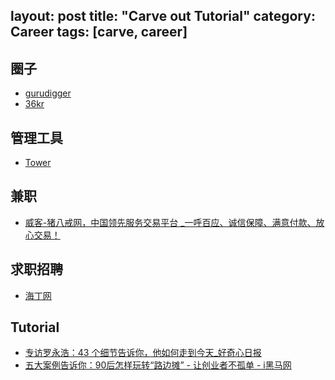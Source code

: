 layout: post
title: "Carve out Tutorial"
category: Career
tags: [carve, career]
---

## 圈子

- [gurudigger](http://gurudigger.com)
- [36kr](http://www.36kr.net)

## 管理工具

- [Tower](http://tower.im)

## 兼职

- [威客-猪八戒网，中国领先服务交易平台 _一呼百应、诚信保障、满意付款、放心交易！](http://www.zhubajie.com/)

## 求职招聘

- [海丁网](http://www.headin.cn/)

## Tutorial

- [专访罗永浩：43 个细节告诉你，他如何走到今天_好奇心日报](http://qdaily.cn/display/articles/774)
- [五大案例告诉你：90后怎样玩转“路边摊” - 让创业者不孤单 - i黑马网](http://newshtml.iheima.com/2014/1015/146747.html?url_type=39&object_type=webpage&pos=1)